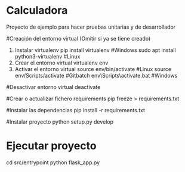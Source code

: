 # Calculadora
Proyecto de ejemplo para hacer pruebas unitarias y de desarrollador


#Creación del entorno virtual (Omitir si ya se tiene creado)

 1. Instalar virtualenv
     pip install virtualenv #Windows
     sudo apt install python3-virtualenv #Linux
 2. Crear el entorno virtual
     virtualenv env
 3. Activar el entorno virtual
     source env/bin/activate #Linux
     source env/Scripts/activate #Gitbatch
     env\Scripts\activate.bat #Windows

#Desactivar entorno virtual
 deactivate

#Crear o actualizar fichero requirements
 pip freeze > requirements.txt

#Instalar las dependencias
 pip install -r requirements.txt

#Instalar proyecto
 python setup.py develop

# Ejecutar proyecto
 cd src/entrypoint
 python flask_app.py